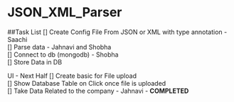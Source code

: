# JSON_XML_Parser

##Task List
[] Create Config File From JSON or XML with type annotation - Saachi <br>
[] Parse data - Jahnavi and Shobha <br>
[] Connect to db (mongodb) - Shobha <br>
        [] Store Data in DB <br>

UI - Next Half 
[] Create basic for File upload <br>
[] Show Database Table on Click once file is uploaded <br>
[] Take Data Related to the company - Jahnavi - **COMPLETED** <br>
